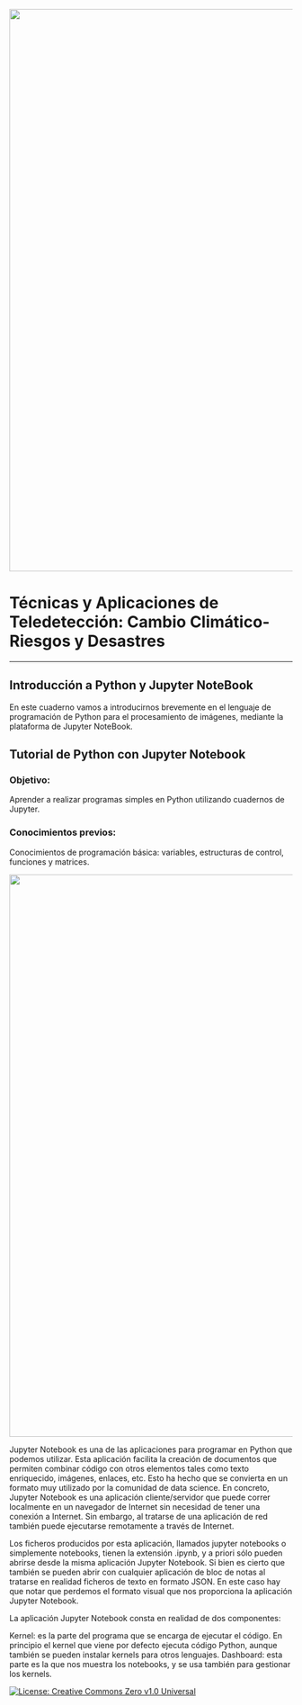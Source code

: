 <p><center> <img src="https://github.com/Alexanderariza/Analysis_CO2_level_Atm/blob/main/Img/logo_heat.png" width="1000"/> </p></center>

# Técnicas y Aplicaciones de Teledetección: Cambio Climático-Riesgos y Desastres

***

## Introducción a Python y Jupyter NoteBook
En este cuaderno vamos a introducirnos brevemente en el lenguaje de programación de Python para el procesamiento de imágenes, mediante la plataforma de Jupyter NoteBook.

## Tutorial de Python con Jupyter Notebook
### Objetivo: 
Aprender a realizar programas simples en Python utilizando cuadernos de Jupyter.

### Conocimientos previos: 
Conocimientos de programación básica: variables, estructuras de control, funciones y matrices.

<p><center> <img src="https://geekflare.com/wp-content/uploads/2019/11/jupyter-1.png" width="1000"/> </p></center>

Jupyter Notebook es una de las aplicaciones para programar en Python que podemos utilizar. Esta aplicación facilita la creación de documentos que permiten combinar código con otros elementos tales como texto enriquecido, imágenes, enlaces, etc. Esto ha hecho que se convierta en un formato muy utilizado por la comunidad de data science. En concreto, Jupyter Notebook es una aplicación cliente/servidor que puede correr localmente en un navegador de Internet sin necesidad de tener una conexión a Internet. Sin embargo, al tratarse de una aplicación de red también puede ejecutarse remotamente a través de Internet.

Los ficheros producidos por esta aplicación, llamados jupyter notebooks o simplemente notebooks, tienen la extensión .ipynb, y a priori sólo pueden abrirse desde la misma aplicación Jupyter Notebook. Si bien es cierto que también se pueden abrir con cualquier aplicación de bloc de notas al tratarse en realidad ficheros de texto en formato JSON. En este caso hay que notar que perdemos el formato visual que nos proporciona la aplicación Jupyter Notebook.

La aplicación Jupyter Notebook consta en realidad de dos componentes:

Kernel: es la parte del programa que se encarga de ejecutar el código. En principio el kernel que viene por defecto ejecuta código Python, aunque también se pueden instalar kernels para otros lenguajes.
Dashboard: esta parte es la que nos muestra los notebooks, y se usa también para gestionar los kernels.


  
[![License: Creative Commons Zero v1.0 Universal](https://lh3.googleusercontent.com/proxy/1Lf-mS_lKbHvQvL9Y1e7Oq9f2TVJfIcqzAVYPpWozaSvnfGDKto6_H1XpT7Jw83Z3FGZQ_cWlAP-Y7kw7YZ_WciVl7irUctxti5RuTW1x3-jB1P0N8FXhYWsGLiz02Q)](https://creativecommons.org/publicdomain/zero/1.0/)
